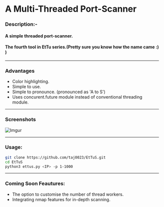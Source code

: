 # **A Multi-Threaded Port-Scanner**


### Description:-
#### A simple threaded port-scanner. 
#### The fourth tool in EtTu series.(Pretty sure you know how the name came :) )



___
### Advantages

* Color highlighting.
* Simple to use.
* Simple to pronounce. (pronounced as 'A to S')
* Uses concurent.future module instead of conventional threading module.

___
### Screenshots
![Imgur](https://i.imgur.com/0UAEIi6.png)

___
### Usage:
```zsh
git clone https://github.com/taj0023/EtTuS.git
cd EtTuS
python3 ettus.py <IP> -p 1-1000
```

___
### Coming Soon Feautures:
* The option to customise the number of thread workers.
* Integrating nmap features for in-depth scanning.
